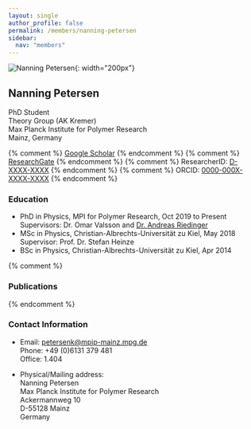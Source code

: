 ```yaml
---
layout: single
author_profile: false
permalink: /members/nanning-petersen
sidebar:
  nav: "members"
---
```


![Nanning Petersen]({{site.url}}/assets/images/NanningPetersen.jpg){: width="200px"}

## Nanning Petersen
PhD Student  
Theory Group (AK Kremer)  
Max Planck Institute for Polymer Research  
Mainz, Germany

{% comment %} [Google Scholar](https://scholar.google.nl/citations?user=XXXXXX)  {% endcomment %}
{% comment %} [ResearchGate](https://www.researchgate.net/profile/XXXXX)  {% endcomment %}
{% comment %} ResearcherID: [D-XXXX-XXXX](http://www.researcherid.com/rid/XXXXX)  {% endcomment %}
{% comment %} ORCID: [0000-000X-XXXX-XXXX](http://orcid.org/0000-000X-XXXX-XXXX)  {% endcomment %}



### Education

* PhD in Physics, MPI for Polymer Research, Oct 2019 to Present  
  Supervisors: Dr. Omar Valsson and [Dr. Andreas Riedinger](https://sites.google.com/view/riedinger-group-mpip)  
* MSc in Physics, Christian-Albrechts-Universität zu Kiel, May 2018  
  Supervisor: Prof. Dr. Stefan Heinze  
* BSc in Physics, Christian-Albrechts-Universität zu Kiel, Apr 2014  

{% comment %}
### Publications
{% endcomment %}

### Contact Information
* Email: [petersenk@mpip-mainz.mpg.de](mailto:petersenk@mpip-mainz.mpg.de)  
  Phone: +49 (0)6131 379 481  
  Office: 1.404

* Physical/Mailing address:  
  Nanning Petersen  
  Max Planck Institute for Polymer Research  
  Ackermannweg 10  
  D-55128 Mainz  
  Germany
